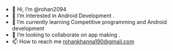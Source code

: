 - 👋 Hi, I’m @rohan2094
- 👀 I’m interested in Android Development .
- 🌱 I’m currently learning Competitive programming and Android development
- 💞️ I’m looking to collaborate on app making .
- 📫 How to reach me rohankhanna190@gmail.com

<!---
rohan2094/rohan2094 is a ✨ special ✨ repository because its `README.md` (this file) appears on your GitHub profile.
You can click the Preview link to take a look at your changes.
--->
